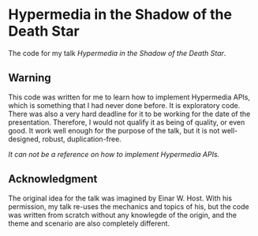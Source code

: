 # Hypermedia in the Shadow of the Death Star

The code for my talk *Hypermedia in the Shadow of the Death Star*.

## Warning

This code was written for me to learn how to implement Hypermedia APIs, which is something that I had never done before. It is exploratory code. There was also a very hard deadline for it to be working for the date of the presentation. Therefore, I would not qualify it as being of quality, or even good. It work well enough for the purpose of the talk, but it is not well-designed, robust, duplication-free.

*It can not be a reference on how to implement Hypermedia APIs.*

## Acknowledgment

The original idea for the talk was imagined by Einar W. Host. With his permission, my talk re-uses the mechanics and topics of his, but the code was written from scratch without any knowlegde of the origin, and the theme and scenario are also completely different.
